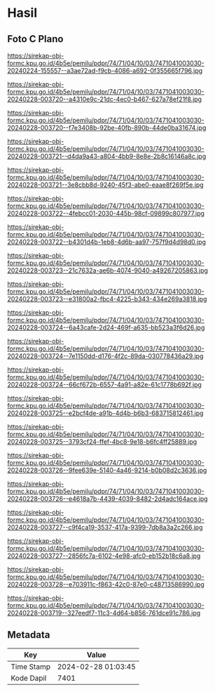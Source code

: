# Hasil

## Foto C Plano

https://sirekap-obj-formc.kpu.go.id/4b5e/pemilu/pdpr/74/71/04/10/03/7471041003030-20240224-155557--a3ae72ad-f9cb-4086-a692-0f355665f796.jpg

https://sirekap-obj-formc.kpu.go.id/4b5e/pemilu/pdpr/74/71/04/10/03/7471041003030-20240228-003720--a4310e9c-21dc-4ec0-b467-627a78ef21f8.jpg

https://sirekap-obj-formc.kpu.go.id/4b5e/pemilu/pdpr/74/71/04/10/03/7471041003030-20240228-003720--f7e3408b-92be-40fb-890b-44de0ba31674.jpg

https://sirekap-obj-formc.kpu.go.id/4b5e/pemilu/pdpr/74/71/04/10/03/7471041003030-20240228-003721--d4da9a43-a804-4bb9-8e8e-2b8c16146a8c.jpg

https://sirekap-obj-formc.kpu.go.id/4b5e/pemilu/pdpr/74/71/04/10/03/7471041003030-20240228-003721--3e8cbb8d-9240-45f3-abe0-eaae8f269f5e.jpg

https://sirekap-obj-formc.kpu.go.id/4b5e/pemilu/pdpr/74/71/04/10/03/7471041003030-20240228-003722--4febcc01-2030-445b-98cf-09899c807977.jpg

https://sirekap-obj-formc.kpu.go.id/4b5e/pemilu/pdpr/74/71/04/10/03/7471041003030-20240228-003722--b4301d4b-1eb8-4d6b-aa97-757f9d4d98d0.jpg

https://sirekap-obj-formc.kpu.go.id/4b5e/pemilu/pdpr/74/71/04/10/03/7471041003030-20240228-003723--21c7632a-ae6b-4074-9040-a49267205863.jpg

https://sirekap-obj-formc.kpu.go.id/4b5e/pemilu/pdpr/74/71/04/10/03/7471041003030-20240228-003723--e31800a2-fbc4-4225-b343-434e269a3818.jpg

https://sirekap-obj-formc.kpu.go.id/4b5e/pemilu/pdpr/74/71/04/10/03/7471041003030-20240228-003724--6a43cafe-2d24-469f-a635-bb523a3f6d26.jpg

https://sirekap-obj-formc.kpu.go.id/4b5e/pemilu/pdpr/74/71/04/10/03/7471041003030-20240228-003724--7e1150dd-d176-4f2c-89da-030778436a29.jpg

https://sirekap-obj-formc.kpu.go.id/4b5e/pemilu/pdpr/74/71/04/10/03/7471041003030-20240228-003724--66cf672b-6557-4a91-a82e-61c1778b692f.jpg

https://sirekap-obj-formc.kpu.go.id/4b5e/pemilu/pdpr/74/71/04/10/03/7471041003030-20240228-003725--e2bcf4de-a91b-4d4b-b6b3-683715812461.jpg

https://sirekap-obj-formc.kpu.go.id/4b5e/pemilu/pdpr/74/71/04/10/03/7471041003030-20240228-003725--3793cf24-ffef-4bc8-9e18-b6fc4ff25889.jpg

https://sirekap-obj-formc.kpu.go.id/4b5e/pemilu/pdpr/74/71/04/10/03/7471041003030-20240228-003726--9fee639e-5140-4a46-9214-b0b08d2c3636.jpg

https://sirekap-obj-formc.kpu.go.id/4b5e/pemilu/pdpr/74/71/04/10/03/7471041003030-20240228-003726--e4618a7b-4439-4039-8482-2d4adc164ace.jpg

https://sirekap-obj-formc.kpu.go.id/4b5e/pemilu/pdpr/74/71/04/10/03/7471041003030-20240228-003727--c9f4ca19-3537-417a-9399-7db8a3a2c266.jpg

https://sirekap-obj-formc.kpu.go.id/4b5e/pemilu/pdpr/74/71/04/10/03/7471041003030-20240228-003727--2856fc7a-6102-4e98-afc0-eb152b18c6a8.jpg

https://sirekap-obj-formc.kpu.go.id/4b5e/pemilu/pdpr/74/71/04/10/03/7471041003030-20240228-003728--e703911c-f863-42c0-87e0-c48713586990.jpg

https://sirekap-obj-formc.kpu.go.id/4b5e/pemilu/pdpr/74/71/04/10/03/7471041003030-20240228-003719--327eedf7-11c3-4d64-b856-761dce91c786.jpg


## Metadata

| Key        | Value               |
| ---------- | ------------------- |
| Time Stamp | 2024-02-28 01:03:45 |
| Kode Dapil | 7401                |



